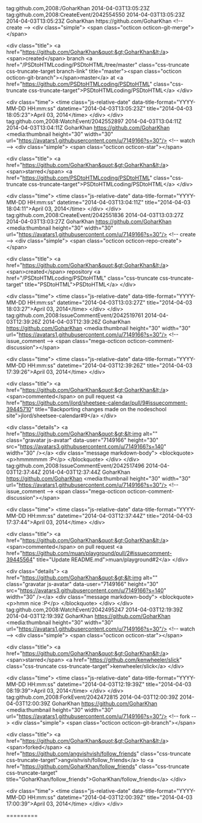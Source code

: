 <?xml version="1.0" encoding="UTF-8"?>
<feed xmlns="http://www.w3.org/2005/Atom" xmlns:media="http://search.yahoo.com/mrss/" xml:lang="en-US">
  <id>tag:github.com,2008:/GoharKhan</id>
  <link type="text/html" rel="alternate" href="https://github.com/GoharKhan"/>
  <link type="application/atom+xml" rel="self" href="https://github.com/GoharKhan.atom"/>
  <title>GoharKhan&#39;s Activity</title>
  <updated>2014-04-03T13:05:23Z</updated>
  <entry>
    <id>tag:github.com,2008:CreateEvent/2042554550</id>
    <published>2014-04-03T13:05:23Z</published>
    <updated>2014-04-03T13:05:23Z</updated>
    <link type="text/html" rel="alternate" href="https://github.com/PSDtoHTMLcoding/PSDtoHTML/compare/master"/>
    <title type="html">GoharKhan created branch master at PSDtoHTMLcoding/PSDtoHTML</title>
    <author>
      <name>GoharKhan</name>
      <email></email>
      <uri>https://github.com/GoharKhan</uri>
    </author>
    <media:thumbnail height="30" width="30" url="https://avatars1.githubusercontent.com/u/7149166?s=30"/>
    <content type="html">&lt;!-- create --&gt;
&lt;div class=&quot;simple&quot;&gt;
  &lt;span class=&quot;octicon octicon-git-merge&quot;&gt;&lt;/span&gt;

  &lt;div class=&quot;title&quot;&gt;
    &lt;a href=&quot;https://github.com/GoharKhan&quot;&gt;GoharKhan&lt;/a&gt; &lt;span&gt;created&lt;/span&gt; branch &lt;a href=&quot;/PSDtoHTMLcoding/PSDtoHTML/tree/master&quot; class=&quot;css-truncate css-truncate-target branch-link&quot; title=&quot;master&quot;&gt;&lt;span class=&quot;octicon octicon-git-branch&quot;&gt;&lt;/span&gt;master&lt;/a&gt; at &lt;a href=&quot;https://github.com/PSDtoHTMLcoding/PSDtoHTML&quot; class=&quot;css-truncate css-truncate-target&quot;&gt;PSDtoHTMLcoding/PSDtoHTML&lt;/a&gt;
  &lt;/div&gt;

  &lt;div class=&quot;time&quot;&gt;
    &lt;time class=&quot;js-relative-date&quot; data-title-format=&quot;YYYY-MM-DD HH:mm:ss&quot; datetime=&quot;2014-04-03T13:05:23Z&quot; title=&quot;2014-04-03 18:05:23&quot;&gt;April 03, 2014&lt;/time&gt;
  &lt;/div&gt;
&lt;/div&gt;
</content>
  </entry>
  <entry>
    <id>tag:github.com,2008:WatchEvent/2042552897</id>
    <published>2014-04-03T13:04:11Z</published>
    <updated>2014-04-03T13:04:11Z</updated>
    <link type="text/html" rel="alternate" href="https://github.com/PSDtoHTMLcoding/PSDtoHTML"/>
    <title type="html">GoharKhan starred PSDtoHTMLcoding/PSDtoHTML</title>
    <author>
      <name>GoharKhan</name>
      <email></email>
      <uri>https://github.com/GoharKhan</uri>
    </author>
    <media:thumbnail height="30" width="30" url="https://avatars1.githubusercontent.com/u/7149166?s=30"/>
    <content type="html">&lt;!-- watch --&gt;
&lt;div class=&quot;simple&quot;&gt;
  &lt;span class=&quot;octicon octicon-star&quot;&gt;&lt;/span&gt;

  &lt;div class=&quot;title&quot;&gt;
    &lt;a href=&quot;https://github.com/GoharKhan&quot;&gt;GoharKhan&lt;/a&gt; &lt;span&gt;starred&lt;/span&gt; &lt;a href=&quot;https://github.com/PSDtoHTMLcoding/PSDtoHTML&quot; class=&quot;css-truncate css-truncate-target&quot;&gt;PSDtoHTMLcoding/PSDtoHTML&lt;/a&gt;
  &lt;/div&gt;

  &lt;div class=&quot;time&quot;&gt;
    &lt;time class=&quot;js-relative-date&quot; data-title-format=&quot;YYYY-MM-DD HH:mm:ss&quot; datetime=&quot;2014-04-03T13:04:11Z&quot; title=&quot;2014-04-03 18:04:11&quot;&gt;April 03, 2014&lt;/time&gt;
  &lt;/div&gt;
&lt;/div&gt;
</content>
  </entry>
  <entry>
    <id>tag:github.com,2008:CreateEvent/2042551836</id>
    <published>2014-04-03T13:03:27Z</published>
    <updated>2014-04-03T13:03:27Z</updated>
    <link type="text/html" rel="alternate" href="https://github.com/PSDtoHTMLcoding/PSDtoHTML"/>
    <title type="html">GoharKhan created repository PSDtoHTML</title>
    <author>
      <name>GoharKhan</name>
      <email></email>
      <uri>https://github.com/GoharKhan</uri>
    </author>
    <media:thumbnail height="30" width="30" url="https://avatars1.githubusercontent.com/u/7149166?s=30"/>
    <content type="html">&lt;!-- create --&gt;
&lt;div class=&quot;simple&quot;&gt;
  &lt;span class=&quot;octicon octicon-repo-create&quot;&gt;&lt;/span&gt;

  &lt;div class=&quot;title&quot;&gt;
    &lt;a href=&quot;https://github.com/GoharKhan&quot;&gt;GoharKhan&lt;/a&gt; &lt;span&gt;created&lt;/span&gt; repository &lt;a href=&quot;/PSDtoHTMLcoding/PSDtoHTML&quot; class=&quot;css-truncate css-truncate-target&quot; title=&quot;PSDtoHTML&quot;&gt;PSDtoHTML&lt;/a&gt;
  &lt;/div&gt;

  &lt;div class=&quot;time&quot;&gt;
    &lt;time class=&quot;js-relative-date&quot; data-title-format=&quot;YYYY-MM-DD HH:mm:ss&quot; datetime=&quot;2014-04-03T13:03:27Z&quot; title=&quot;2014-04-03 18:03:27&quot;&gt;April 03, 2014&lt;/time&gt;
  &lt;/div&gt;
&lt;/div&gt;
</content>
  </entry>
  <entry>
    <id>tag:github.com,2008:IssueCommentEvent/2042519761</id>
    <published>2014-04-03T12:39:26Z</published>
    <updated>2014-04-03T12:39:26Z</updated>
    <link type="text/html" rel="alternate" href="https://github.com/jlord/sheetsee-calendar/pull/9#issuecomment-39445710"/>
    <title type="html">GoharKhan commented on pull request jlord/sheetsee-calendar#9</title>
    <author>
      <name>GoharKhan</name>
      <email></email>
      <uri>https://github.com/GoharKhan</uri>
    </author>
    <media:thumbnail height="30" width="30" url="https://avatars1.githubusercontent.com/u/7149166?s=30"/>
    <content type="html">&lt;!-- issue_comment --&gt;
&lt;span class=&quot;mega-octicon octicon-comment-discussion&quot;&gt;&lt;/span&gt;

&lt;div class=&quot;time&quot;&gt;
  &lt;time class=&quot;js-relative-date&quot; data-title-format=&quot;YYYY-MM-DD HH:mm:ss&quot; datetime=&quot;2014-04-03T12:39:26Z&quot; title=&quot;2014-04-03 17:39:26&quot;&gt;April 03, 2014&lt;/time&gt;
&lt;/div&gt;

&lt;div class=&quot;title&quot;&gt;
  &lt;a href=&quot;https://github.com/GoharKhan&quot;&gt;GoharKhan&lt;/a&gt; &lt;span&gt;commented&lt;/span&gt; on pull request &lt;a href=&quot;https://github.com/jlord/sheetsee-calendar/pull/9#issuecomment-39445710&quot; title=&quot;Backporting changes made on the nodeschool site&quot;&gt;jlord/sheetsee-calendar#9&lt;/a&gt;
&lt;/div&gt;

&lt;div class=&quot;details&quot;&gt;
  &lt;a href=&quot;https://github.com/GoharKhan&quot;&gt;&lt;img alt=&quot;&quot; class=&quot;gravatar js-avatar&quot; data-user=&quot;7149166&quot; height=&quot;30&quot; src=&quot;https://avatars3.githubusercontent.com/u/7149166?s=140&quot; width=&quot;30&quot; /&gt;&lt;/a&gt;
  &lt;div class=&quot;message markdown-body&quot;&gt;
    &lt;blockquote&gt;
      &lt;p&gt;hmmmmmm :P&lt;/p&gt;
    &lt;/blockquote&gt;
  &lt;/div&gt;
&lt;/div&gt;
</content>
  </entry>
  <entry>
    <id>tag:github.com,2008:IssueCommentEvent/2042517496</id>
    <published>2014-04-03T12:37:44Z</published>
    <updated>2014-04-03T12:37:44Z</updated>
    <link type="text/html" rel="alternate" href="https://github.com/muan/playground/pull/2#issuecomment-39445564"/>
    <title type="html">GoharKhan commented on pull request muan/playground#2</title>
    <author>
      <name>GoharKhan</name>
      <email></email>
      <uri>https://github.com/GoharKhan</uri>
    </author>
    <media:thumbnail height="30" width="30" url="https://avatars1.githubusercontent.com/u/7149166?s=30"/>
    <content type="html">&lt;!-- issue_comment --&gt;
&lt;span class=&quot;mega-octicon octicon-comment-discussion&quot;&gt;&lt;/span&gt;

&lt;div class=&quot;time&quot;&gt;
  &lt;time class=&quot;js-relative-date&quot; data-title-format=&quot;YYYY-MM-DD HH:mm:ss&quot; datetime=&quot;2014-04-03T12:37:44Z&quot; title=&quot;2014-04-03 17:37:44&quot;&gt;April 03, 2014&lt;/time&gt;
&lt;/div&gt;

&lt;div class=&quot;title&quot;&gt;
  &lt;a href=&quot;https://github.com/GoharKhan&quot;&gt;GoharKhan&lt;/a&gt; &lt;span&gt;commented&lt;/span&gt; on pull request &lt;a href=&quot;https://github.com/muan/playground/pull/2#issuecomment-39445564&quot; title=&quot;Update README.md&quot;&gt;muan/playground#2&lt;/a&gt;
&lt;/div&gt;

&lt;div class=&quot;details&quot;&gt;
  &lt;a href=&quot;https://github.com/GoharKhan&quot;&gt;&lt;img alt=&quot;&quot; class=&quot;gravatar js-avatar&quot; data-user=&quot;7149166&quot; height=&quot;30&quot; src=&quot;https://avatars3.githubusercontent.com/u/7149166?s=140&quot; width=&quot;30&quot; /&gt;&lt;/a&gt;
  &lt;div class=&quot;message markdown-body&quot;&gt;
    &lt;blockquote&gt;
      &lt;p&gt;hmm nice :P&lt;/p&gt;
    &lt;/blockquote&gt;
  &lt;/div&gt;
&lt;/div&gt;
</content>
  </entry>
  <entry>
    <id>tag:github.com,2008:WatchEvent/2042495247</id>
    <published>2014-04-03T12:19:39Z</published>
    <updated>2014-04-03T12:19:39Z</updated>
    <link type="text/html" rel="alternate" href="https://github.com/kenwheeler/slick"/>
    <title type="html">GoharKhan starred kenwheeler/slick</title>
    <author>
      <name>GoharKhan</name>
      <email></email>
      <uri>https://github.com/GoharKhan</uri>
    </author>
    <media:thumbnail height="30" width="30" url="https://avatars1.githubusercontent.com/u/7149166?s=30"/>
    <content type="html">&lt;!-- watch --&gt;
&lt;div class=&quot;simple&quot;&gt;
  &lt;span class=&quot;octicon octicon-star&quot;&gt;&lt;/span&gt;

  &lt;div class=&quot;title&quot;&gt;
    &lt;a href=&quot;https://github.com/GoharKhan&quot;&gt;GoharKhan&lt;/a&gt; &lt;span&gt;starred&lt;/span&gt; &lt;a href=&quot;https://github.com/kenwheeler/slick&quot; class=&quot;css-truncate css-truncate-target&quot;&gt;kenwheeler/slick&lt;/a&gt;
  &lt;/div&gt;

  &lt;div class=&quot;time&quot;&gt;
    &lt;time class=&quot;js-relative-date&quot; data-title-format=&quot;YYYY-MM-DD HH:mm:ss&quot; datetime=&quot;2014-04-03T12:19:39Z&quot; title=&quot;2014-04-03 08:19:39&quot;&gt;April 03, 2014&lt;/time&gt;
  &lt;/div&gt;
&lt;/div&gt;
</content>
  </entry>
  <entry>
    <id>tag:github.com,2008:ForkEvent/2042472815</id>
    <published>2014-04-03T12:00:39Z</published>
    <updated>2014-04-03T12:00:39Z</updated>
    <link type="text/html" rel="alternate" href="https://github.com/GoharKhan/follow_friends"/>
    <title type="html">GoharKhan forked angvishvish/follow_friends to GoharKhan/follow_friends</title>
    <author>
      <name>GoharKhan</name>
      <email></email>
      <uri>https://github.com/GoharKhan</uri>
    </author>
    <media:thumbnail height="30" width="30" url="https://avatars1.githubusercontent.com/u/7149166?s=30"/>
    <content type="html">&lt;!-- fork --&gt;
&lt;div class=&quot;simple&quot;&gt;
  &lt;span class=&quot;octicon octicon-git-branch&quot;&gt;&lt;/span&gt;

  &lt;div class=&quot;title&quot;&gt;
    &lt;a href=&quot;https://github.com/GoharKhan&quot;&gt;GoharKhan&lt;/a&gt; &lt;span&gt;forked&lt;/span&gt; &lt;a href=&quot;https://github.com/angvishvish/follow_friends&quot; class=&quot;css-truncate css-truncate-target&quot;&gt;angvishvish/follow_friends&lt;/a&gt; to &lt;a href=&quot;https://github.com/GoharKhan/follow_friends&quot; class=&quot;css-truncate css-truncate-target&quot; title=&quot;GoharKhan/follow_friends&quot;&gt;GoharKhan/follow_friends&lt;/a&gt;
  &lt;/div&gt;

  &lt;div class=&quot;time&quot;&gt;
    &lt;time class=&quot;js-relative-date&quot; data-title-format=&quot;YYYY-MM-DD HH:mm:ss&quot; datetime=&quot;2014-04-03T12:00:39Z&quot; title=&quot;2014-04-03 17:00:39&quot;&gt;April 03, 2014&lt;/time&gt;
  &lt;/div&gt;
&lt;/div&gt;
</content>
  </entry>
</feed>

=========
